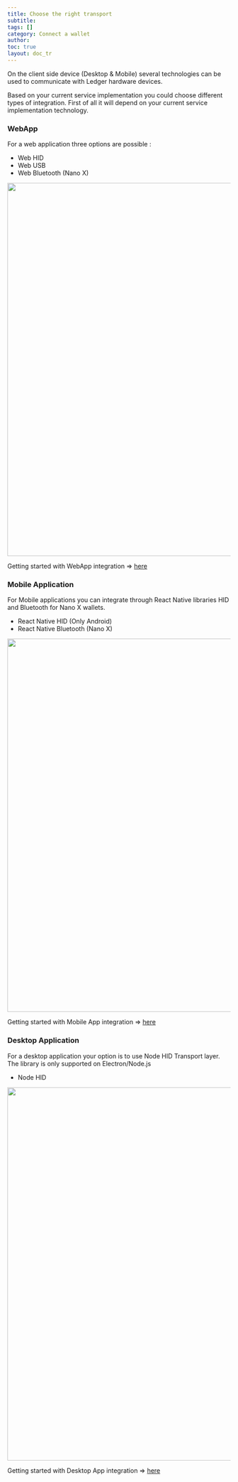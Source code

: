 ```yaml
---
title: Choose the right transport
subtitle:
tags: []
category: Connect a wallet
author:
toc: true
layout: doc_tr
---
```


On the client side device (Desktop & Mobile) several technologies can be used to communicate with Ledger hardware devices.

Based on your current service implementation you could choose different types of integration. First of all it will depend on your current service implementation technology.

### WebApp
For a web application three options are possible :
- Web HID
- Web USB
- Web Bluetooth (Nano X)

<!-- ------------- Image ------------- -->
<div style="text-align:center">
<img width="840" src="../images/webAppsummary.png" ></div>
<!-- --------------------------------- -->

Getting started with WebApp integration => <a href="../web-hid-usb">here</a>

### Mobile Application
For Mobile applications you can integrate through React Native libraries HID and Bluetooth for Nano X wallets.
- React Native HID (Only Android)
- React Native Bluetooth (Nano X)

<!-- ------------- Image ------------- -->
<div style="text-align:center">
<img width="840" src="../images/mobile-integration.png" ></div>
<!-- --------------------------------- -->

Getting started with Mobile App integration => <a href="../react-native-android-hid">here</a>

### Desktop Application
For a desktop application your option is to use Node HID Transport layer. The library is only supported on Electron/Node.js
- Node HID

<!-- ------------- Image ------------- -->
<div style="text-align:center">
<img width="840" src="../images/desktop-integration.png" ></div>
<!-- --------------------------------- -->

Getting started with Desktop App integration => <a href="../node-electron-hid">here</a>
